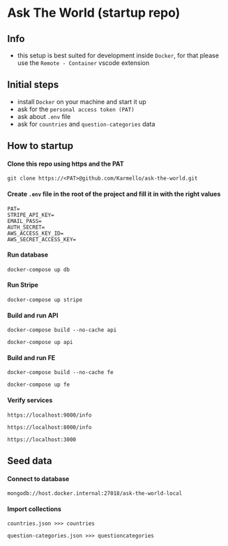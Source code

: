 # Ask The World (startup repo)

## Info

- this setup is best suited for development inside `Docker`, for that please use the `Remote - Container` vscode extension

## Initial steps

- install `Docker` on your machine and start it up
- ask for the `personal access token (PAT)`
- ask about `.env` file
- ask for `countries` and `question-categories` data 

## How to startup

#### Clone this repo using https and the PAT

```
git clone https://<PAT>@github.com/Karmello/ask-the-world.git
```

#### Create `.env` file in the root of the project and fill it in with the right values

```
PAT=
STRIPE_API_KEY=
EMAIL_PASS=
AUTH_SECRET=
AWS_ACCESS_KEY_ID=
AWS_SECRET_ACCESS_KEY=
```

#### Run database

```
docker-compose up db
```

#### Run Stripe

```
docker-compose up stripe
```

#### Build and run API

```
docker-compose build --no-cache api
```

```
docker-compose up api
```

#### Build and run FE

```
docker-compose build --no-cache fe
```

```
docker-compose up fe
```

#### Verify services

```
https://localhost:9000/info
```

```
https://localhost:8000/info
```

```
https://localhost:3000
```
## Seed data

#### Connect to database

```
mongodb://host.docker.internal:27018/ask-the-world-local
```

#### Import collections

```
countries.json >>> countries
```

```
question-categories.json >>> questioncategories
```
